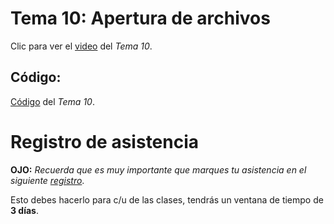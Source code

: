  # __Tema 10: Apertura de archivos__


Clic para ver el [video](https://drive.google.com/file/d/12tqxxpRIVtLMU2TuPYI17xCX3S83dyIb/view?usp=sharing) del _Tema 10_.


## Código:
[Código](https://github.com/AFIF-UG/Introduccion_a_Python_2022/blob/main/Clase_08/Codigo_tema_10.ipynb) del _Tema 10_.


# Registro de asistencia
__OJO:__ _Recuerda que es muy importante que marques tu asistencia en el siguiente [registro](https://docs.google.com/forms/d/e/1FAIpQLSd1h9QIshz5-atdlm2k-1Rz6jBG_X01NheFglGK1_Syky3mkQ/viewform?usp=sf_link)_.

Esto debes hacerlo para c/u de las clases, tendrás un ventana de tiempo de __3 días__.
